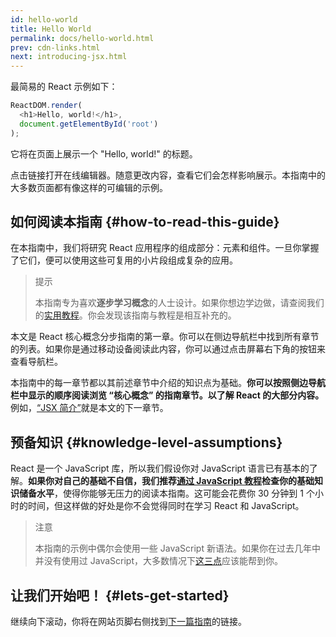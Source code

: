 ```yaml
---
id: hello-world
title: Hello World
permalink: docs/hello-world.html
prev: cdn-links.html
next: introducing-jsx.html
---
```


最简易的 React 示例如下：

```js
ReactDOM.render(
  <h1>Hello, world!</h1>,
  document.getElementById('root')
);
```

它将在页面上展示一个 "Hello, world!" 的标题。

[](codepen://hello-world)

点击链接打开在线编辑器。随意更改内容，查看它们会怎样影响展示。本指南中的大多数页面都有像这样的可编辑的示例。

## 如何阅读本指南 {#how-to-read-this-guide}

在本指南中，我们将研究 React 应用程序的组成部分：元素和组件。一旦你掌握了它们，便可以使用这些可复用的小片段组成复杂的应用。

> 提示
> 
> 本指南专为喜欢**逐步学习概念**的人士设计。如果你想边学边做，请查阅我们的[实用教程](/tutorial/tutorial.html)。你会发现该指南与教程是相互补充的。

本文是 React 核心概念分步指南的第一章。你可以在侧边导航栏中找到所有章节的列表。如果你是通过移动设备阅读此内容，你可以通过点击屏幕右下角的按钮来查看导航栏。

本指南中的每一章节都以其前述章节中介绍的知识点为基础。**你可以按照侧边导航栏中显示的顺序阅读浏览 “核心概念” 的指南章节。以了解 React 的大部分内容。** 例如，[“JSX 简介”](/docs/introducing-jsx.html)就是本文的下一章节。

## 预备知识 {#knowledge-level-assumptions}

React 是一个 JavaScript 库，所以我们假设你对 JavaScript 语言已有基本的了解。**如果你对自己的基础不自信，我们推荐[通过 JavaScript 教程](https://developer.mozilla.org/en-US/docs/Web/JavaScript/A_re-introduction_to_JavaScript)检查你的基础知识储备水平**，使得你能够无压力的阅读本指南。这可能会花费你 30 分钟到 1 个小时的时间，但这样做的好处是你不会觉得同时在学习 React 和 JavaScript。

> 注意
> 
> 本指南的示例中偶尔会使用一些 JavaScript 新语法。如果你在过去几年中并没有使用过 JavaScript，大多数情况下[这三点](https://gist.github.com/gaearon/683e676101005de0add59e8bb345340c)应该能帮到你。

## 让我们开始吧！ {#lets-get-started}

继续向下滚动，你将在网站页脚右侧找到[下一篇指南](/docs/introducing-jsx.html)的链接。